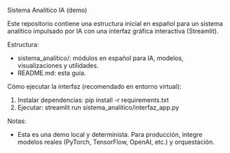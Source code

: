 Sistema Analítico IA (demo)

Este repositorio contiene una estructura inicial en español para un sistema
analítico impulsado por IA con una interfaz gráfica interactiva (Streamlit).

Estructura:
- sistema_analitico/: módulos en español para IA, modelos, visualizaciones y utilidades.
- README.md: esta guía.

Cómo ejecutar la interfaz (recomendado en entorno virtual):

1. Instalar dependencias:
   pip install -r requirements.txt
2. Ejecutar:
   streamlit run sistema_analitico/interfaz_app.py

Notas:
- Esta es una demo local y determinista. Para producción, integre modelos reales
  (PyTorch, TensorFlow, OpenAI, etc.) y orquestación.
